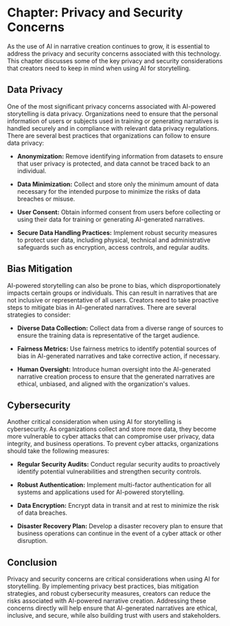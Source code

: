 Chapter: Privacy and Security Concerns
======================================

As the use of AI in narrative creation continues to grow, it is essential to address the privacy and security concerns associated with this technology. This chapter discusses some of the key privacy and security considerations that creators need to keep in mind when using AI for storytelling.

Data Privacy
------------

One of the most significant privacy concerns associated with AI-powered storytelling is data privacy. Organizations need to ensure that the personal information of users or subjects used in training or generating narratives is handled securely and in compliance with relevant data privacy regulations. There are several best practices that organizations can follow to ensure data privacy:

* **Anonymization:** Remove identifying information from datasets to ensure that user privacy is protected, and data cannot be traced back to an individual.

* **Data Minimization:** Collect and store only the minimum amount of data necessary for the intended purpose to minimize the risks of data breaches or misuse.

* **User Consent:** Obtain informed consent from users before collecting or using their data for training or generating AI-generated narratives.

* **Secure Data Handling Practices:** Implement robust security measures to protect user data, including physical, technical and administrative safeguards such as encryption, access controls, and regular audits.

Bias Mitigation
---------------

AI-powered storytelling can also be prone to bias, which disproportionately impacts certain groups or individuals. This can result in narratives that are not inclusive or representative of all users. Creators need to take proactive steps to mitigate bias in AI-generated narratives. There are several strategies to consider:

* **Diverse Data Collection:** Collect data from a diverse range of sources to ensure the training data is representative of the target audience.

* **Fairness Metrics:** Use fairness metrics to identify potential sources of bias in AI-generated narratives and take corrective action, if necessary.

* **Human Oversight:** Introduce human oversight into the AI-generated narrative creation process to ensure that the generated narratives are ethical, unbiased, and aligned with the organization's values.

Cybersecurity
-------------

Another critical consideration when using AI for storytelling is cybersecurity. As organizations collect and store more data, they become more vulnerable to cyber attacks that can compromise user privacy, data integrity, and business operations. To prevent cyber attacks, organizations should take the following measures:

* **Regular Security Audits:** Conduct regular security audits to proactively identify potential vulnerabilities and strengthen security controls.

* **Robust Authentication:** Implement multi-factor authentication for all systems and applications used for AI-powered storytelling.

* **Data Encryption:** Encrypt data in transit and at rest to minimize the risk of data breaches.

* **Disaster Recovery Plan:** Develop a disaster recovery plan to ensure that business operations can continue in the event of a cyber attack or other disruption.

Conclusion
----------

Privacy and security concerns are critical considerations when using AI for storytelling. By implementing privacy best practices, bias mitigation strategies, and robust cybersecurity measures, creators can reduce the risks associated with AI-powered narrative creation. Addressing these concerns directly will help ensure that AI-generated narratives are ethical, inclusive, and secure, while also building trust with users and stakeholders.
